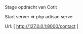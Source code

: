 Stage opdracht van Cotit


Start server => php artisan serve



Url: [ http://127.0.0.1:8000/contact ] 